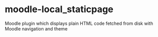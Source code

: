 moodle-local_staticpage
=======================

Moodle plugin which displays plain HTML code fetched from disk with Moodle navigation and theme